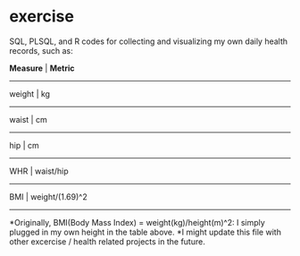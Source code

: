 # exercise

SQL, PLSQL, and R codes for collecting and visualizing my own daily health records, such as:

**Measure** | **Metric**
----------- ----------
weight | kg
------ --
waist | cm
----- --
hip | cm
--- --
WHR | waist/hip
--- ---------
BMI | weight/(1.69)^2
--- ---------------

\*Originally, BMI(Body Mass Index) = weight(kg)/height(m)^2: I simply plugged in my own height in the table above.
\*I might update this file with other excercise / health related projects in the future.
